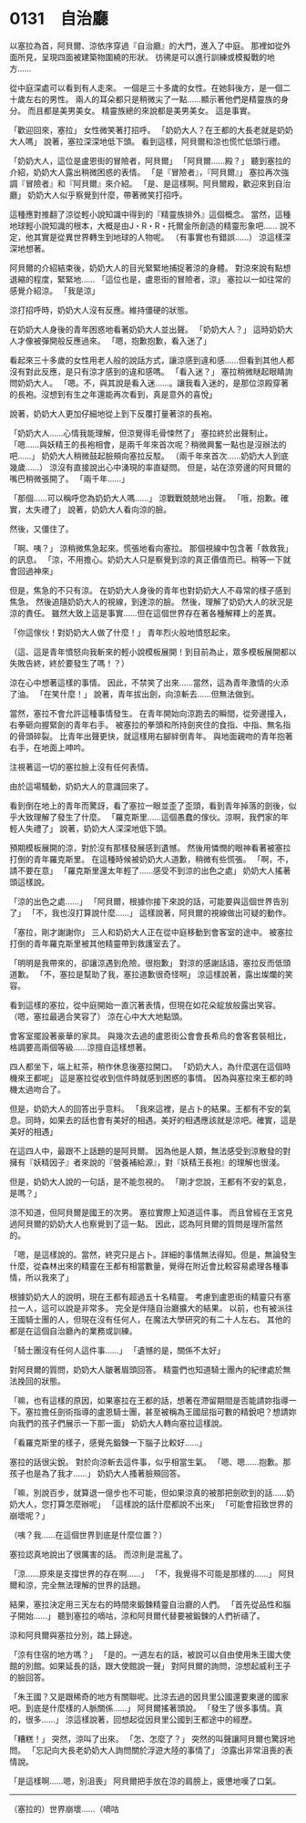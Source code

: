 # 0131　自治廳

以塞拉為首，阿貝爾、涼依序穿過『自治廳』的大門，進入了中庭。
那裡如從外面所見，呈現四面被建築物圍繞的形狀。
彷彿是可以進行訓練或模擬戰的地方……

從中庭深處可以看到有人走來。
一個是三十多歲的女性。在她斜後方，是一個二十歲左右的男性。
兩人的耳朵都只是稍微尖了一點……顯示著他們是精靈族的身分。
而且都是美男美女。
精靈族總的來說都是美男美女。
這是事實。

「歡迎回來，塞拉」
女性微笑著打招呼。
「奶奶大人？在王都的大長老就是奶奶大人嗎」
說著，塞拉深深地低下頭。
看到這樣，阿貝爾和涼也慌忙低頭行禮。

「奶奶大人，這位是盧恩街的冒險者，阿貝爾」
「阿貝爾……殿？」
聽到塞拉的介紹，奶奶大人露出稍微困惑的表情。
「是『冒險者』，『阿貝爾』」
塞拉再次強調『冒險者』和『阿貝爾』來介紹。
「是、是這樣啊。阿貝爾殿，歡迎來到自治廳」
奶奶大人似乎察覺到什麼，帶著微笑打招呼。

這種應對推翻了涼從輕小說知識中得到的『精靈族排外』這個概念。
當然，這種地球輕小說知識的根本，大概是由J・R・R・托爾金所創造的精靈形象吧……
說不定，他其實是從異世界轉生到地球的人物呢。
（有事實也有錯誤……）
涼這樣深深地想著。

阿貝爾的介紹結束後，奶奶大人的目光緊緊地捕捉著涼的身體。
對涼來說有點想退縮的程度，緊緊地……
「這位也是，盧恩街的冒險者，涼」
塞拉以一如往常的感覺介紹涼。
「我是涼」

涼打招呼時，奶奶大人沒有反應。維持僵硬的狀態。

在奶奶大人身後的青年困惑地看著奶奶大人並出聲。
「奶奶大人？」
這時奶奶大人才像被彈開般反應過來。
「嗯，抱歉抱歉，看入迷了」

看起來三十多歲的女性用老人般的說話方式，讓涼感到違和感……但看到其他人都沒有對此反應，是只有涼才感到的違和感嗎。
「看入迷？」
塞拉稍微瞇起眼睛詢問奶奶大人。
「嗯。不，與其說是看入迷……。讓我看入迷的，是那位涼殿穿著的長袍。沒想到有生之年還能再次看到，真是意外的喜悅」

說著，奶奶大人更加仔細地從上到下反覆打量著涼的長袍。

「奶奶大人……心情我能理解，但涼覺得毛骨悚然了」
塞拉終於出聲制止。
「嗯……與妖精王的長袍相會，是兩千年來首次呢？稍微興奮一點也是沒辦法的吧……」
奶奶大人稍微鼓起臉頰向塞拉反駁。
（兩千年來首次……奶奶大人到底幾歲……）
涼沒有直接說出心中湧現的率直疑問。
但是，站在涼旁邊的阿貝爾的嘴巴稍微張開了。
「兩千年……」

「那個……可以稱呼您為奶奶大人嗎……」
涼戰戰兢兢地出聲。
「哦，抱歉。確實，太失禮了」
說著，奶奶大人看向涼的臉。

然後，又僵住了。

「啊、咦？」
涼稍微焦急起來。慌張地看向塞拉。
那個視線中包含著「救救我」的訊息。
「涼，不用擔心。奶奶大人只是察覺到涼的真正價值而已。稍等一下就會回過神來」

但是，焦急的不只有涼。
在奶奶大人身後的青年也對奶奶大人不尋常的樣子感到焦急。
然後追隨奶奶大人的視線，到達涼的臉。
然後，理解了奶奶大人的狀況是涼的責任。
雖然大致上這是事實……但在這個世界存在著各種解釋上的差異。

「你這傢伙！對奶奶大人做了什麼！」
青年烈火般地憤怒起來。

（這、這是青年憤怒向我斬來的輕小說模板展開！到目前為止，眾多模板展開都以失敗告終，終於要發生了嗎！？）

涼在心中想著這樣的事情。
因此，不禁笑了出來……當然，這為青年激情的火添了油。
「在笑什麼！」
說著，青年拔出劍，向涼斬去……但無法做到。

當然，塞拉不會允許這種事情發生。
在青年開始向涼跑去的瞬間，從旁邊撞入，右拳砸向握緊劍的青年右手。
被塞拉的拳頭和所持劍夾住的食指、中指、無名指的骨頭碎裂。
比青年出聲更快，就這樣用右腳絆倒青年。
與地面親吻的青年抱著右手，在地面上呻吟。

注視著這一切的塞拉臉上沒有任何表情。

由於這場騷動，奶奶大人的意識回來了。

看到倒在地上的青年而驚訝，看了塞拉一眼並歪了歪頭，看到青年掉落的劍後，似乎大致理解了發生了什麼。
「羅克斯里……這個愚蠢的傢伙。涼啊，我們家的年輕人失禮了」
說著，奶奶大人深深地低下頭。

預期模板展開的涼，對於沒有那樣發展感到遺憾。
然後用憐憫的眼神看著被塞拉打倒的青年羅克斯里。
在這種時候被奶奶大人道歉，稍微有些慌張。
「啊，不，請不要在意」
「羅克斯里還太年輕了……感受不到涼的出色之處」
奶奶大人搖著頭這樣說。

「涼的出色之處……」
「阿貝爾，根據你接下來說的話，可能要與這個世界告別了」
「不，我也沒打算說什麼……」
這樣說著，阿貝爾的視線做出可疑的動作。

「塞拉，剛才謝謝你」
三人和奶奶大人正在從中庭移動到會客室的途中。
被塞拉打倒的青年羅克斯里被其他精靈帶到救護室去了。

「明明是我帶來的，卻讓涼遇到危險。很抱歉」
對涼的感謝話語，塞拉反而低頭道歉。
「不，塞拉是幫助了我，塞拉道歉很奇怪啊」
涼這樣說著，露出燦爛的笑容。

看到這樣的塞拉，從中庭開始一直沉著表情，但現在如花朵綻放般露出笑容。
（嗯，塞拉最適合笑容了）
涼在心中大大地點頭。

會客室擺設著豪華的家具。
與幾次去過的盧恩街公會會長希烏的會客套裝相比，格調要高兩個等級……涼擅自這樣想著。

四人都坐下，端上紅茶，稍作休息後塞拉開口。
「奶奶大人，為什麼選在這個時機來王都呢」
這是塞拉從收到信件時就感到困惑的事情。
因為與塞拉來王都的時機太過吻合了。

但是，奶奶大人的回答出乎意料。
「我來這裡，是占卜的結果。王都有不安的氣息。同時，如果去的話也會有美好的相遇。美好的相遇應該就是涼吧。確實，這是美好的相遇」

在這四人中，最跟不上話題的是阿貝爾。
因為他是人類，無法感受到涼散發的對擁有『妖精因子』者來說的『營養補給源』，對『妖精王長袍』的理解也很淺。

但是，奶奶大人說的一句話，是不能忽視的。
「剛才您說，王都有不安的氣息，是嗎？」

涼不知道，但阿貝爾是國王的次男。
塞拉實際上知道這件事。
而且曾經在王宮見過阿貝爾的奶奶大人也察覺到了這一點。
因此，認為阿貝爾的質問是理所當然的。

「嗯，是這樣說的。當然，終究只是占卜。詳細的事情無法得知。但是，無論發生什麼，從森林出來的精靈在王都有相當數量，覺得在附近會比較容易處理各種事情，所以我來了」

根據奶奶大人的說明，現在王都有超過五十名精靈。
考慮到盧恩街的精靈只有塞拉一人，這可以說是非常多。
完全是伴隨自治廳擴大的結果。
以前，也有被派往王國騎士團的人，但現在沒有任何人，在魔法大學研究的有二十人左右。
其他的都是在這個自治廳內的業務或訓練。

「騎士團沒有任何人這件事……」
「遺憾的是，關係不太好」

對阿貝爾的質問，奶奶大人皺著眉頭回答。
精靈們也知道騎士團內的紀律處於無法挽回的狀態。

「嘛，也有這樣的原因，如果塞拉在王都的話，想著在滯留期間是否能請妳指導一下。塞拉擔任劍術指導的盧恩騎士團，甚至被稱為王國屈指可數的精銳吧？想請妳向我們的孩子們展示一下那一面」
奶奶大人轉向塞拉這樣說。

「看羅克斯里的樣子，感覺先鍛鍊一下腦子比較好……」

塞拉的話很尖銳。
對於向涼斬去這件事，似乎相當生氣。
「嗯、嗯……抱歉。那孩子也是為了我才……」
奶奶大人搔著臉頰回答。

「嘛，別說百步，就算退一億步也不可能，但如果涼真的被那把劍砍到的話……奶奶大人，您打算怎麼辦呢」
「這樣說的話什麼都說不出來」
「可能會招致世界的崩壞呢？」

（咦？我……在這個世界到底是什麼位置？）

塞拉認真地說出了很厲害的話。
而涼則是混亂了。

「涼……原來是支撐世界的存在啊……」
「不，我覺得不可能是那樣的……」
阿貝爾和涼，完全無法理解的世界的話題。

結果，塞拉決定用三天左右的時間來鍛鍊精靈自治廳的人們。
「首先從品性和腦子開始……」
聽到塞拉的嘀咕，涼和阿貝爾代替要被鍛鍊的人們祈禱了。

涼和阿貝爾與塞拉分別，踏上歸途。

「涼有住宿的地方嗎？」
「是的。一週左右的話，被說可以自由使用朱王國大使館的別館。如果延長的話，跟大使館說一聲」
對阿貝爾的詢問，涼想起威利王子的臉回答。

「朱王國？又是跟稀奇的地方有關聯呢。比涼去過的因貝里公國還要東邊的國家吧。到底是什麼樣的人脈關係……」
阿貝爾搖著頭說。
「發生了很多事情。真的，很多……」
涼這樣說著，回想起從因貝里公國到王都途中的經歷。

「糟糕！」
突然，涼叫了出來。
「怎、怎麼了？」
突然的叫聲讓阿貝爾也驚訝地問。
「忘記向大長老奶奶大人詢問關於浮遊大陸的事情了」
涼露出非常沮喪的表情說。

「是這樣啊……嗯，別沮喪」
阿貝爾把手放在涼的肩膀上，疲憊地嘆了口氣。

---

（塞拉的）世界崩壞……（嘀咕